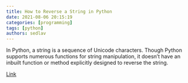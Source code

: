 ```yaml
---
title: How to Reverse a String in Python
date: 2021-08-06 20:15:19
categories: [programming]
tags: [python]
authors: sedlav
---
```


In Python, a string is a sequence of Unicode characters. Though Python supports numerous functions for string manipulation, it doesn’t have an inbuilt function or method explicitly designed to reverse the string.

[Link](https://linuxize.com/post/python-reverse-string/)
